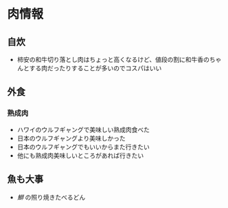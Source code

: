# 肉情報
## 自炊
- 柿安の和牛切り落とし肉はちょっと高くなるけど、値段の割に和牛香のちゃんとする肉だったりすることが多いのでコスパはいい

## 外食
### 熟成肉
- ハワイのウルフギャングで美味しい熟成肉食べた
- 日本のウルフギャングより美味しかった
- 日本のウルフギャングでもいいからまた行きたい
- 他にも熟成肉美味しいところがあれば行きたい

## 魚も大事
- *鰤* の照り焼きたべるどん
